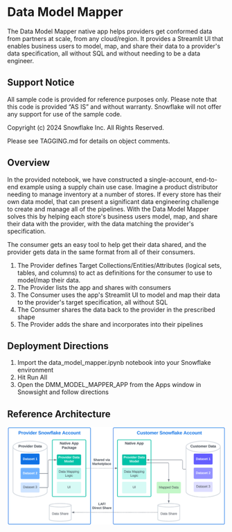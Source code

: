 # Data Model Mapper
The Data Model Mapper native app helps providers get conformed data from partners at scale, from any cloud/region.  It provides a Streamlit UI that enables business users to model, map, and share their data to a provider's data specification, all without SQL and without needing to be a data engineer.


## Support Notice
All sample code is provided for reference purposes only. Please note that this code is provided “AS IS” and without warranty.  Snowflake will not offer any support for use of the sample code.

Copyright (c) 2024 Snowflake Inc. All Rights Reserved.

Please see TAGGING.md for details on object comments.

## Overview
In the provided notebook, we have constructed a single-account, end-to-end example using a supply chain use case.  Imagine a product distributor needing to manage inventory at a number of stores.  If every store has their own data model, that can present a significant data engineering challenge to create and manage all of the pipelines.  With the Data Model Mapper solves this by helping each store's business users model, map, and share their data with the provider, with the data matching the provider's specification.  

The consumer gets an easy tool to help get their data shared, and the provider gets data in the same format from all of their consumers.

1. The Provider defines Target Collections/Entities/Attributes (logical sets, tables, and columns) to act as definitions for the consumer to use to model/map their data.
2. The Provider lists the app and shares with consumers
3. The Consumer uses the app's Streamlit UI to model and map their data to the provider's target specification, all without SQL
4. The Consumer shares the data back to the provider in the prescribed shape
5. The Provider adds the share and incorporates into their pipelines

## Deployment Directions
1. Import the data_model_mapper.ipynb notebook into your Snowflake environment
2. Hit Run All
3. Open the DMM_MODEL_MAPPER_APP from the Apps window in Snowsight and follow directions

## Reference Architecture
![Reference Architecture](reference-architecture.png)